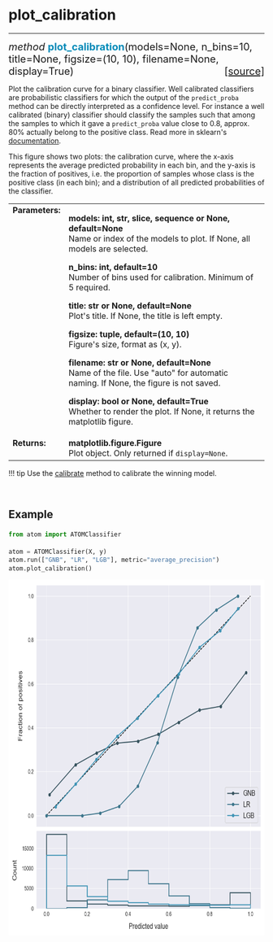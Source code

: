# plot_calibration
------------------

<div style="font-size:20px">
<em>method</em> <strong style="color:#008AB8">plot_calibration</strong>(models=None,
n_bins=10, title=None, figsize=(10, 10), filename=None, display=True)
<span style="float:right">
<a href="https://github.com/tvdboom/ATOM/blob/master/atom/plots.py#L3074">[source]</a>
</span>
</div>

Plot the calibration curve for a binary classifier. Well calibrated
classifiers are probabilistic classifiers for which the output of the
`predict_proba` method can be directly interpreted as a confidence
level. For instance a well calibrated (binary) classifier should
classify the samples such that among the samples to which it gave a
`predict_proba` value close to 0.8, approx. 80% actually belong to the
positive class. Read more in sklearn's [documentation](https://scikit-learn.org/stable/modules/calibration.html).

This figure shows two plots: the calibration curve, where the x-axis
represents the average predicted probability in each bin, and the y-axis
is the fraction of positives, i.e. the proportion of samples whose
class is the positive class (in each bin); and a distribution of all
predicted probabilities of the classifier.

<table style="font-size:16px">
<tr>
<td width="20%" class="td_title" style="vertical-align:top"><strong>Parameters:</strong></td>
<td width="80%" class="td_params">
<p>
<strong>models: int, str, slice, sequence or None, default=None</strong><br>
Name or index of the models to plot. If None, all models are selected.
</p>
<p>
<strong>n_bins: int, default=10</strong><br>
Number of bins used for calibration. Minimum of 5 required.
</p>
<p>
<strong>title: str or None, default=None</strong><br>
Plot's title. If None, the title is left empty.
</p>
<p>
<strong>figsize: tuple, default=(10, 10)</strong><br>
Figure's size, format as (x, y).
</p>
<p>
<strong>filename: str or None, default=None</strong><br>
Name of the file. Use "auto" for automatic naming.
If None, the figure is not saved.
</p>
<p>
<strong>display: bool or None, default=True</strong><br>
Whether to render the plot. If None, it returns the matplotlib figure.
</p>
</td>
</tr>
<tr>
<td width="20%" class="td_title" style="vertical-align:top"><strong>Returns:</strong></td>
<td width="80%" class="td_params">
<strong>matplotlib.figure.Figure</strong><br>
Plot object. Only returned if <code>display=None</code>.
</td>
</tr>
</table>

!!! tip
    Use the [calibrate](../../ATOM/atomclassifier/#calibrate) method to
    calibrate the winning model.

<br>



## Example

```python
from atom import ATOMClassifier

atom = ATOMClassifier(X, y)
atom.run(["GNB", "LR", "LGB"], metric="average_precision")
atom.plot_calibration()
```

<div align="center">
    <img src="../../../img/plots/plot_calibration.png" alt="plot_calibration" width="700" height="700"/>
</div>
